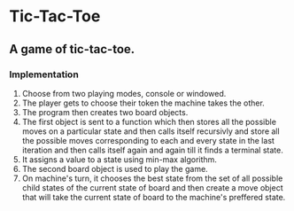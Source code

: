 # Tic-Tac-Toe

## A game of tic-tac-toe.

### Implementation
1. Choose from two playing modes, console or windowed.
2. The player gets to choose their token the machine takes the other.
3. The program then creates two board objects.
4. The first object is sent to a function which then stores all the possible moves on a particular state and then calls itself recursivly and store all the possible moves corresponding to each and every state in the last iteration and then calls itself again and again till it finds a terminal state.
5. It assigns a value to a state using min-max algorithm.
6. The second board object is used to play the game.
7. On machine's turn, it chooses the best state from the set of all possible child states of the current state of board and then create a move object that will take the current state of board to the machine's preffered state.
